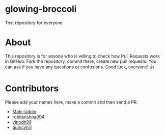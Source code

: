 # glowing-broccoli

Test repository for everyone

# About

This repository is for anyone who is willing to check how Pull Requests work in GitHub.
Fork the repository, commit there, create new pull requests.
You can ask if you have any questions or confusions.
Good luck, everyone! 👍

# Contributors

Please add your names here, make a commit and then send a PR.

- [Mahi-Uddin](http://github.com/Mahi-Uddin)
- [rohitkrishna094](http://github.com/rohitkrishna094)
- [vinodh99](https://github.com/vinodh99)
- [quincyhill](https://github.com/quincyhill)
